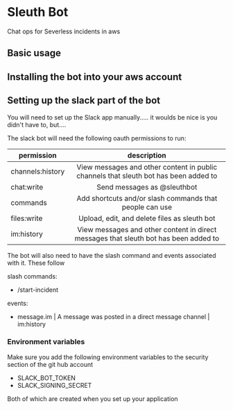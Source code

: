 # Sleuth Bot
Chat ops for Severless incidents in aws

## Basic usage


## Installing the bot into your aws account

## Setting up the slack part of the bot
You will need to set up the Slack app manually..... it woulds be nice is you didn't have to, but....

The slack bot will need the following oauth permissions to run:

| permission   | description |
| ------------ |:-----------:|
| channels:history   |   View messages and other content in public channels that sleuth bot has been added to|
| chat:write         |   Send messages as @sleuthbot|
| commands           |   Add shortcuts and/or slash commands that people can use|
| files:write        |   Upload, edit, and delete files as sleuth bot|
| im:history         |   View messages and other content in direct messages that sleuth bot has been added to|

The bot will also need to have the slash command and events associated with it.
These follow

slash commands:
* /start-incident

events:
* message.im | A message was posted in a direct message channel | im:history

### Environment variables
Make sure you add the following environment variables to the security section of the git hub account
* SLACK_BOT_TOKEN
* SLACK_SIGNING_SECRET

Both of which are created when you set up your application
